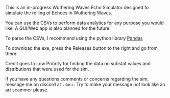 This is an in-progress Wuthering Waves Echo Simulator designed to simulate the rolling of Echoes in Wuthering Waves.

You can use the CSVs to perform data analytics for any purpose you would like. A GUI/Web app is also planned for the future.

To parse the CSVs, I recommend using the python library [Pandas](https://pandas.pydata.org/)

To download the exe, press the Releases button to the right and go from there. 

Credit goes to Low Priority for finding the data on substat values and distributions that were used for the sim. 

If you have any questions comments or concerns regarding the sim, message me on discord at `.ducc`. Try to make your message not look like an art scammer please. 